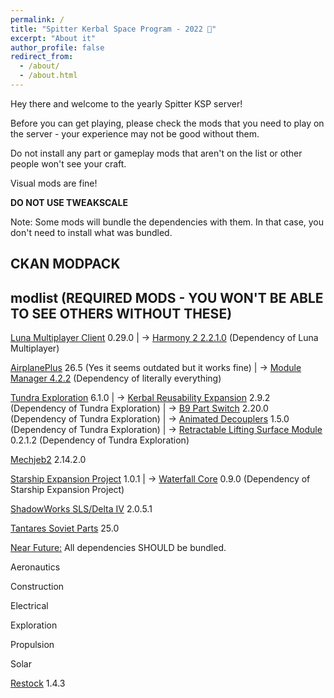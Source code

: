 ```yaml
---
permalink: /
title: "Spitter Kerbal Space Program - 2022 🎄"
excerpt: "About it"
author_profile: false
redirect_from: 
  - /about/
  - /about.html
---
```


Hey there and welcome to the yearly Spitter KSP server!

Before you can get playing, please check the mods that you need to play on the server - your experience may not be good without them. 

Do not install any part or gameplay mods that aren't on the list or other people won't see your craft.

Visual mods are fine!


**DO NOT USE TWEAKSCALE**


Note: Some mods will bundle the dependencies with them. In that case, you don't need to install what was bundled.

CKAN MODPACK
-----




modlist (REQUIRED MODS - YOU WON'T BE ABLE TO SEE OTHERS WITHOUT THESE)
-----
[Luna Multiplayer Client](https://github.com/LunaMultiplayer/LunaMultiplayer/releases/download/0.29.0/LunaMultiplayer-Client-Release.zip) 0.29.0
|
-> [Harmony 2 2.2.1.0](https://github.com/KSPModdingLibs/HarmonyKSP/releases/tag/2.2.1.0) (Dependency of Luna Multiplayer)


[AirplanePlus](https://spacedock.info/mod/716/Airplane%20Plus) 26.5 (Yes it seems outdated but it works fine)
|
-> [Module Manager 4.2.2](https://ksp.sarbian.com/jenkins/job/ModuleManager/151/artifact/ModuleManager.4.0.3.dll) (Dependency of literally everything)


[Tundra Exploration](https://github.com/damonvv/TundraExploration/releases/tag/6.1.0) 6.1.0
|
-> [Kerbal Reusability Expansion](https://spacedock.info/mod/841/Kerbal%20Reusability%20Expansion) 2.9.2 (Dependency of Tundra Exploration)
|
-> [B9 Part Switch](https://github.com/blowfishpro/B9PartSwitch/releases/tag/v2.20.0) 2.20.0 (Dependency of Tundra Exploration)
|
-> [Animated Decouplers](https://github.com/Starwaster/AnimatedDecouplers/releases/tag/v1.5.0) 1.5.0 (Dependency of Tundra Exploration)
|
-> [Retractable Lifting Surface Module](https://github.com/linuxgurugamer/RetractableLiftingSurface/releases/tag/0.2.1.2) 0.2.1.2 (Dependency of Tundra Exploration)


[Mechjeb2](https://ksp.sarbian.com/jenkins/job/MechJeb2-Release/lastStableBuild/artifact/MechJeb2-2.14.2.0.zip) 2.14.2.0


[Starship Expansion Project](https://github.com/Kari1407/Starship-Expansion-Project/releases/tag/v.1.0.1) 1.0.1
|
-> [Waterfall Core](https://github.com/post-kerbin-mining-corporation/Waterfall/releases/tag/0.9.0) 0.9.0 (Dependency of Starship Expansion Project)


[ShadowWorks SLS/Delta IV](https://spacedock.info/mod/216/ShadowWorks%20Stockalike%20SLS%20and%20More) 2.0.5.1


[Tantares Soviet Parts](https://forum.kerbalspaceprogram.com/index.php?/topic/73686-112x-tantares-stockalike-soyuz-and-mir-150872022tsyklon/) 25.0


[Near Future:](https://forum.kerbalspaceprogram.com/index.php?/topic/155465-most-112x-near-future-technologies-august-26/) All dependencies SHOULD be bundled.

Aeronautics

Construction

Electrical

Exploration

Propulsion

Solar


[Restock](https://github.com/PorktoberRevolution/ReStocked/releases/tag/1.4.3) 1.4.3

